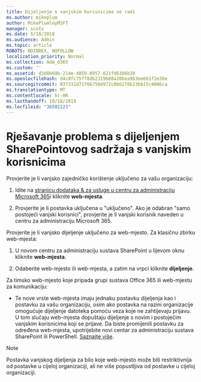 ```yaml
---
title: Dijeljenje s vanjskim korisnicima ne radi
ms.author: mikeplum
author: MikePlumleyMSFT
manager: scotv
ms.date: 5/18/2018
ms.audience: Admin
ms.topic: article
ROBOTS: NOINDEX, NOFOLLOW
localization_priority: Normal
ms.collection: Adm_O365
ms.custom: ''
ms.assetid: d3d0b69b-214e-4859-8957-621fd6306b30
ms.openlocfilehash: d4c8fc75ff8db2319b88a20bea9b3ee661f2e36e
ms.sourcegitcommit: 037331d71f06750d972c0b6278b23bb15c4806ca
ms.translationtype: MT
ms.contentlocale: hr-HR
ms.lasthandoff: 10/18/2019
ms.locfileid: "36502223"
---
```

# <a name="fix-problems-sharing-sharepoint-content-with-external-users"></a>Rješavanje problema s dijeljenjem SharePointovog sadržaja s vanjskim korisnicima

Provjerite je li vanjsko zajedničko korištenje uključeno za vašu organizaciju:
  
1. Idite na [stranicu dodataka &amp; za usluge u centru za administraciju Microsoft 365](https://portal.office.com/adminportal/home#/Settings/ServicesAndAddIns)i kliknite **web-mjesta**.
    
2. Provjerite je li postavka uključena u "uključeno". Ako je odabran "samo postojeći vanjski korisnici", provjerite je li vanjski korisnik naveden u centru za administraciju Microsoft 365.
    
Provjerite je li vanjsko dijeljenje uključeno za web-mjesto. Za klasičnu zbirku web-mjesta:
  
1. U novom centru za administraciju sustava SharePoint u lijevom oknu kliknite **web-mjesta**.
    
2. Odaberite web-mjesto ili web-mjesta, a zatim na vrpci kliknite **dijeljenje**.
    
Za timsko web-mjesto koje pripada grupi sustava Office 365 ili web-mjestu za komunikaciju:
  
- Te nove vrste web-mjesta imaju jednaku postavku dijeljenja kao i postavku za vašu organizaciju, osim ako postavka na razini organizacije omogućuje dijeljenje datoteka pomoću veza koje ne zahtijevaju prijavu. U tom slučaju web-mjesta dopuštaju dijeljenje s novim i postojećim vanjskim korisnicima koji se prijave. Da biste promijenili postavku za određena web-mjesta, upotrijebite novi centar za administraciju sustava SharePoint ili PowerShell. [Saznajte više](https://go.microsoft.com/fwlink/?linkid=871863).
    
> [!NOTE]
> Postavka vanjskog dijeljenja za bilo koje web-mjesto može biti restriktivnija od postavke u cijeloj organizaciji, ali ne više popustljiva od postavke u cijeloj organizaciji. 
  

